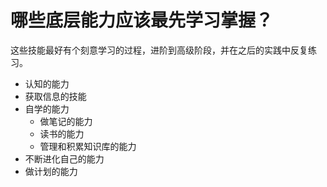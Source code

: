 # 哪些底层能力应该最先学习掌握？

这些技能最好有个刻意学习的过程，进阶到高级阶段，并在之后的实践中反复练习。

- 认知的能力
- 获取信息的技能
- 自学的能力
    - 做笔记的能力
    - 读书的能力
    - 管理和积累知识库的能力
- 不断进化自己的能力
- 做计划的能力


